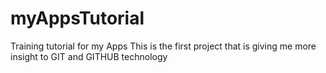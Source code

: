 # myAppsTutorial
Training tutorial for my Apps
This is the first project that is giving me more insight to GIT and GITHUB technology
